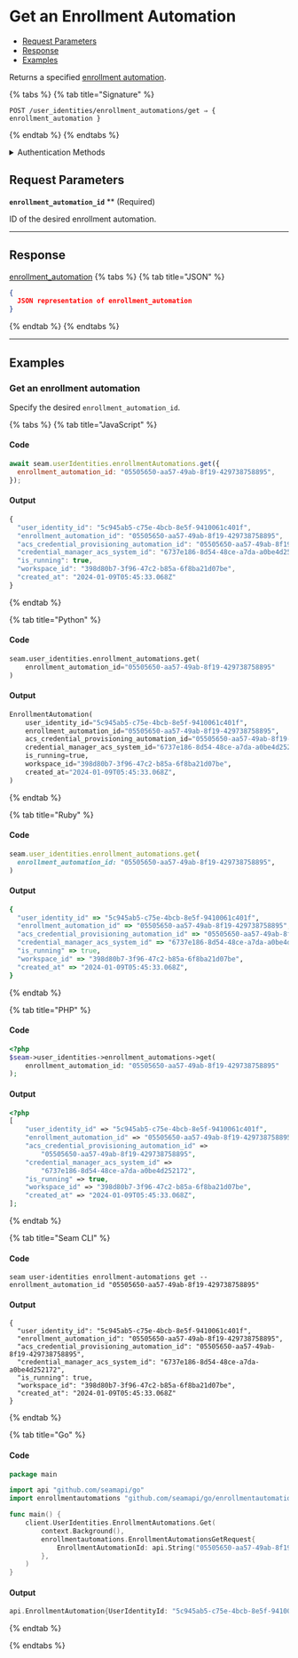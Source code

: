 # Get an Enrollment Automation

- [Request Parameters](./#request-parameters)
- [Response](./#response)
- [Examples](./#examples)

Returns a specified [enrollment automation](https://docs.seam.co/latest/capability-guides/mobile-access-in-development/issuing-mobile-credentials-from-an-access-control-system).

{% tabs %}
{% tab title="Signature" %}
```
POST /user_identities/enrollment_automations/get ⇒ { enrollment_automation }
```
{% endtab %}
{% endtabs %}

<details>

<summary>Authentication Methods</summary>

- API key
- Client session token
- Personal access token
  <br>Must also include the `seam-workspace` header in the request.

To learn more, see [Authentication](https://docs.seam.co/latest/api/authentication).
</details>

## Request Parameters

**`enrollment_automation_id`** ** (Required)

ID of the desired enrollment automation.

---


## Response

[enrollment\_automation](./)
{% tabs %}
{% tab title="JSON" %}
```json
{
  JSON representation of enrollment_automation
}
```
{% endtab %}
{% endtabs %}

---

## Examples
  
### Get an enrollment automation

Specify the desired `enrollment_automation_id`.

{% tabs %}
{% tab title="JavaScript" %}
#### Code

```javascript
await seam.userIdentities.enrollmentAutomations.get({
  enrollment_automation_id: "05505650-aa57-49ab-8f19-429738758895",
});
```

#### Output

```javascript
{
  "user_identity_id": "5c945ab5-c75e-4bcb-8e5f-9410061c401f",
  "enrollment_automation_id": "05505650-aa57-49ab-8f19-429738758895",
  "acs_credential_provisioning_automation_id": "05505650-aa57-49ab-8f19-429738758895",
  "credential_manager_acs_system_id": "6737e186-8d54-48ce-a7da-a0be4d252172",
  "is_running": true,
  "workspace_id": "398d80b7-3f96-47c2-b85a-6f8ba21d07be",
  "created_at": "2024-01-09T05:45:33.068Z"
}
```
{% endtab %}

{% tab title="Python" %}
#### Code

```python
seam.user_identities.enrollment_automations.get(
    enrollment_automation_id="05505650-aa57-49ab-8f19-429738758895"
)
```

#### Output

```python
EnrollmentAutomation(
    user_identity_id="5c945ab5-c75e-4bcb-8e5f-9410061c401f",
    enrollment_automation_id="05505650-aa57-49ab-8f19-429738758895",
    acs_credential_provisioning_automation_id="05505650-aa57-49ab-8f19-429738758895",
    credential_manager_acs_system_id="6737e186-8d54-48ce-a7da-a0be4d252172",
    is_running=true,
    workspace_id="398d80b7-3f96-47c2-b85a-6f8ba21d07be",
    created_at="2024-01-09T05:45:33.068Z",
)
```
{% endtab %}

{% tab title="Ruby" %}
#### Code

```ruby
seam.user_identities.enrollment_automations.get(
  enrollment_automation_id: "05505650-aa57-49ab-8f19-429738758895",
)
```

#### Output

```ruby
{
  "user_identity_id" => "5c945ab5-c75e-4bcb-8e5f-9410061c401f",
  "enrollment_automation_id" => "05505650-aa57-49ab-8f19-429738758895",
  "acs_credential_provisioning_automation_id" => "05505650-aa57-49ab-8f19-429738758895",
  "credential_manager_acs_system_id" => "6737e186-8d54-48ce-a7da-a0be4d252172",
  "is_running" => true,
  "workspace_id" => "398d80b7-3f96-47c2-b85a-6f8ba21d07be",
  "created_at" => "2024-01-09T05:45:33.068Z",
}
```
{% endtab %}

{% tab title="PHP" %}
#### Code

```php
<?php
$seam->user_identities->enrollment_automations->get(
    enrollment_automation_id: "05505650-aa57-49ab-8f19-429738758895"
);
```

#### Output

```php
<?php
[
    "user_identity_id" => "5c945ab5-c75e-4bcb-8e5f-9410061c401f",
    "enrollment_automation_id" => "05505650-aa57-49ab-8f19-429738758895",
    "acs_credential_provisioning_automation_id" =>
        "05505650-aa57-49ab-8f19-429738758895",
    "credential_manager_acs_system_id" =>
        "6737e186-8d54-48ce-a7da-a0be4d252172",
    "is_running" => true,
    "workspace_id" => "398d80b7-3f96-47c2-b85a-6f8ba21d07be",
    "created_at" => "2024-01-09T05:45:33.068Z",
];
```
{% endtab %}

{% tab title="Seam CLI" %}
#### Code

```seam_cli
seam user-identities enrollment-automations get --enrollment_automation_id "05505650-aa57-49ab-8f19-429738758895"
```

#### Output

```seam_cli
{
  "user_identity_id": "5c945ab5-c75e-4bcb-8e5f-9410061c401f",
  "enrollment_automation_id": "05505650-aa57-49ab-8f19-429738758895",
  "acs_credential_provisioning_automation_id": "05505650-aa57-49ab-8f19-429738758895",
  "credential_manager_acs_system_id": "6737e186-8d54-48ce-a7da-a0be4d252172",
  "is_running": true,
  "workspace_id": "398d80b7-3f96-47c2-b85a-6f8ba21d07be",
  "created_at": "2024-01-09T05:45:33.068Z"
}
```
{% endtab %}

{% tab title="Go" %}
#### Code

```go
package main

import api "github.com/seamapi/go"
import enrollmentautomations "github.com/seamapi/go/enrollmentautomations"

func main() {
	client.UserIdentities.EnrollmentAutomations.Get(
		context.Background(),
		enrollmentautomations.EnrollmentAutomationsGetRequest{
			EnrollmentAutomationId: api.String("05505650-aa57-49ab-8f19-429738758895"),
		},
	)
}
```

#### Output

```go
api.EnrollmentAutomation{UserIdentityId: "5c945ab5-c75e-4bcb-8e5f-9410061c401f", EnrollmentAutomationId: "05505650-aa57-49ab-8f19-429738758895", AcsCredentialProvisioningAutomationId: "05505650-aa57-49ab-8f19-429738758895", CredentialManagerAcsSystemId: "6737e186-8d54-48ce-a7da-a0be4d252172", IsRunning: true, WorkspaceId: "398d80b7-3f96-47c2-b85a-6f8ba21d07be", CreatedAt: "2024-01-09T05:45:33.068Z"}
```
{% endtab %}

{% endtabs %}


